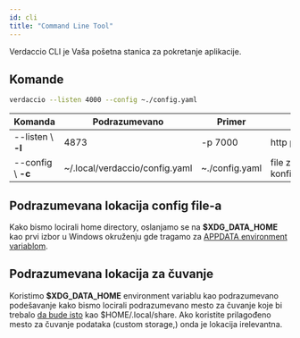 ```yaml
---
id: cli
title: "Command Line Tool"
---
```

Verdaccio CLI je Vaša pošetna stanica za pokretanje aplikacije.

## Komande

```bash
verdaccio --listen 4000 --config ~./config.yaml
```

| Komanda            | Podrazumevano                  | Primer         | Opis                   |
| ------------------ | ------------------------------ | -------------- | ---------------------- |
| --listen \ **-l** | 4873                           | -p 7000        | http port              |
| --config \ **-c** | ~/.local/verdaccio/config.yaml | ~./config.yaml | file za konfigurisanje |

## Podrazumevana lokacija config file-a

Kako bismo locirali home directory, oslanjamo se na **$XDG_DATA_HOME** kao prvi izbor u Windows okruženju gde tragamo za [APPDATA environment variablom](https://www.howtogeek.com/318177/what-is-the-appdata-folder-in-windows/).

## Podrazumevana lokacija za čuvanje

Koristimo **$XDG_DATA_HOME** environment variablu kao podrazumevano podešavanje kako bismo locirali podrazumevano mesto za čuvanje koje bi trebalo [da bude isto](https://askubuntu.com/questions/538526/is-home-local-share-the-default-value-for-xdg-data-home-in-ubuntu-14-04) kao $HOME/.local/share. Ako koristite prilagođeno mesto za čuvanje podataka (custom storage,) onda je lokacija irelevantna.
